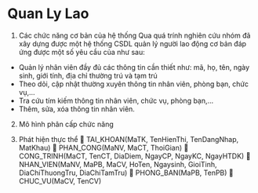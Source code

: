 # Quan Ly Lao 
1.	Các chức năng cơ bản của hệ thống
Qua quá trính nghiên cứu nhóm đã xây dựng được một hệ thống CSDL quản lý người lao động cơ bản đáp ứng được một số yêu cầu của như sau:
-	Quản lý nhân viên đầy đủ các thông tin cần thiết như: mã, họ, tên, ngày sinh, giới tính, địa chỉ thường trú và tạm trú
-	Theo dõi, cập nhật thường xuyên thông tin nhân viên, phòng bạn, chức vụ,… 
-	Tra cứu tím kiếm thông tin nhân viên, chức vụ, phòng bạn,…
-	Thêm, sửa, xóa thông tin nhân viên.
2.	Mô hình phân cấp chức năng
 
3.	Phát hiện thực thể
	TAI_KHOAN(MaTK, TenHienThi, TenDangNhap, MatKhau)
	PHAN_CONG(MaNV, MaCT, ThoiGian)
	CONG_TRINH(MaCT, TenCT, DiaDiem, NgayCP, NgayKC, NgayHTDK)
	NHAN_VIEN(MaNV, MaPB, MaCV, HoTen, Ngaysinh, GioiTinh, DiaChiThuongTru, DiaChiTamTru)
	PHONG_BAN(MaPB, TenPB)
	CHUC_VU(MaCV, TenCV)

